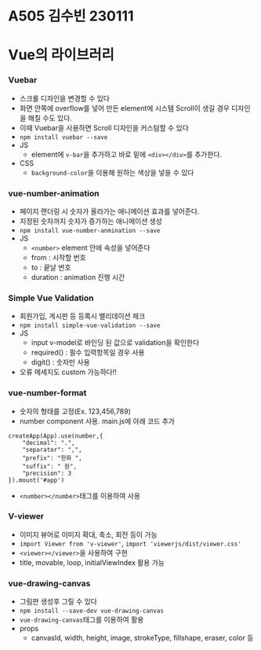 # A505 김수빈 230111

# Vue의 라이브러리
### Vuebar
* 스크롤 디자인을 변경할 수 있다
* 화면 안쪽에 overflow를 넣어 만든 element에 시스템 Scroll이 생길 경우 디자인을 해칠 수도 있다.
* 이때 Vuebar을 사용하면 Scroll 디자인을 커스텀할 수 있다
* `npm install vuebar --save`
* JS
  * element에 `v-bar`을 추가하고 바로 밑에 `<div></div>`를 추가한다.
* CSS
  * `background-color`을 이용해 원하는 색상을 넣을 수 있다

### vue-number-animation
* 페이지 랜더링 시 숫자가 올라가는 애니메이션 효과를 넣어준다.
* 지정된 숫자까지 숫자가 증가하는 애니메이션 생성
* `npm install vue-number-anmination --save`
* JS
  * `<number>` element 안에 속성을 넣어준다
  * from : 시작할 번호
  * to : 끝날 번호
  * duration : animation 진행 시간

### Simple Vue Validation
* 회원가입, 게시판 등 등록시 밸리데이션 체크
* `npm install simple-vue-validation --save`
* JS
  * input v-model로 바인딩 된 값으로 validation을 확인한다
  * required() : 필수 입력항목일 경우 사용
  * digit() : 숫자만 사용
* 오류 메세지도 custom 가능하다!!

### vue-number-format
* 숫자의 형태를 고정(Ex. 123,456,789)
* number component 사용. main.js에 아래 코드 추가
``` vue
createApp(App).use(number,{
    "decimal": ".",
    "separator": ",",
    "prefix": "한화 ",
    "suffix": " 원",
    "precision": 3
}).mount('#app')
```
* `<number></number>`태그를 이용하여 사용

### V-viewer
* 이미지 뷰어로 이미지 확대, 축소, 회전 등이 가능
* `import Viewer from 'v-viewer'`, `import 'viewerjs/dist/viewer.css'`
* `<viewer></viewer>`을 사용하여 구현
* title, movable, loop, initialViewIndex 활용 가능

### vue-drawing-canvas
* 그림판 생성후 그릴 수 있다
* `npm install --save-dev vue-drawing-canvas`
* `vue-drawing-canvas`태그를 이용하여 활용
* props
  * canvasId, width, height, image, strokeType, fillshape, eraser, color 등